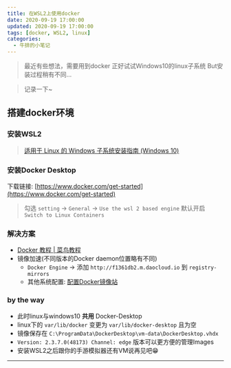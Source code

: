 ```yaml
---
title: 在WSL2上使用docker
date: 2020-09-19 17:00:00
updated: 2020-09-19 17:00:00
tags: [docker, WSL2, linux]
categories: 
  - 牛排的小笔记
---
```

> 最近有些想法，需要用到docker
> 正好试试Windows10的linux子系统
> But安装过程稍有不同...

> 记录一下~

<!-- more -->
## 搭建docker环境
### 安装WSL2
> [适用于 Linux 的 Windows 子系统安装指南 (Windows 10)](https://docs.microsoft.com/zh-cn/windows/WSL/install-win10#update-to-WSL-2) 

### 安装Docker Desktop
下载链接: [https://www.docker.com/get-started](https://www.docker.com/get-started) 

> 勾选 `setting` -> `General` -> `Use the wsl 2 based engine`
> 默认开启 `Switch to Linux Containers`

### 解决方案
- [Docker 教程 | 菜鸟教程](https://www.runoob.com/docker/docker-tutorial.html) 
- 镜像加速(不同版本的Docker daemon位置略有不同) 
  - `Docker Engine` -> 添加 `http://f1361db2.m.daocloud.io` 到 `registry-mirrors`
  - 其他系统配置: [配置Docker镜像站](https://www.daocloud.io/mirror#accelerator-doc) 

### by the way
- 此时linux与windows10 **共用** Docker-Desktop
- linux下的 `var/lib/docker` 变更为 `var/lib/docker-desktop` 且为空
- 镜像保存在 `C:\ProgramData\DockerDesktop\vm-data\DockerDesktop.vhdx` 
- `Version: 2.3.7.0(48173) Channel: edge` 版本可以更方便的管理Images
- 安装WSL2之后跟你的手游模拟器还有VM说再见吧😁

---

